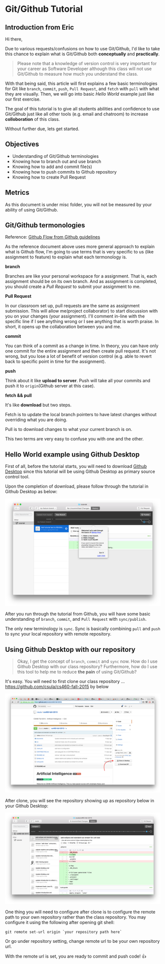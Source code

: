 # Git/Github Tutorial

## Introduction from Eric

Hi there,

Due to various requests/confusions on how to use Git/Github, I'd like to take this chance to explain what is Git/Github both **conceptually** and **practically**.

> Please note that a knowledge of version control is very important for your career as Software Developer although this class will not use Git/Github to measure how much you understand the class.

With that being said, this article will first explains a few basic terminologies for Git like `branch`, `commit`, `push`, `Pull Request`, and `fetch` with `pull` with what they are visually. Then, we will go into basic *Hello World* example just like our first exercise.

The goal of this tutorial is to give all students abilities and confidence to use Git/Github just like all other tools (e.g. email and chatroom) to increase **colloboration** of this class.

Without further due, lets get started.

## Objectives

* Understanding of Git/Github terminologies
* Knowing how to branch out and use branch
* Knowing how to add and commit file(s)
* Knowing how to push commits to Github repository
* Knowing how to create Pull Request

## Metrics

As this document is under misc folder, you will not be measured by your ability of using Git/Github.

## Git/Github termonologies

Reference: [Github Flow from Github guidelines][1]

As the reference document above uses more general approach to explain what is Github flow, I'm going to use terms that is very specific to us (like assignment to feature) to explain what each termonology is.

**branch**

Branches are like your personal workspace for a assignment. That is, each assignment should be on its own branch. And as assignment is completed, you should create a *Pull Request* to submit your assignment to me.

**Pull Request**

In our classroom set up, pull requests are the same as assignment submission. This will allow me(project collaborator) to start discussion with you on your changes (your assignment). I'll comment in-line with the specific line if I see anything wrong or I see anything that is worth praise. In short, it opens up the collaboration between you and me.

**commit**

You can think of a commit as a change in time. In theory, you can have only one commit for the entire assignment and then create pull request. It's not wrong, but you lose a lot of benefit of version control (e.g. able to revert back to specific point in time for the assignment).

**push**

Think about it like **upload to server**. Push will take all your commits and push it to `origin`(Github server at this case).

**fetch && pull**

It's like **download** but two steps.

Fetch is to update the local branch pointers to have latest changes without overriding what you are doing.

Pull is to download changes to what your current branch is on.

This two terms are very easy to confuse you with one and the other.

## Hello World example using Github Desktop

First of all, before the tutorial starts, you will need to download [Github Desktop][2] since this tutorial will be using Github Desktop as primary source control tool.

Upon the completion of download, please follow through the tutorial in Github Desktop as below:

![Github Tutorial](github-tutorial.png)

After you run through the tutorial from Github, you will have some basic understanding of `branch`, `commit`, and `Pull Request` with `sync/publish`.

The only new terminology is `sync`. Sync is basically combining `pull` and `push` to sync your local repository with remote repository.

## Using Github Desktop with our repository

> Okay, I get the concept of `branch`, `commit` and `sync` now. How do I use Github Desktop with our class repository? Furthermore, how do I use this tool to help me to reduce **the pain** of using Git/Github?

It's easy. You will need to first clone our class repository ... https://github.com/csula/cs460-fall-2015 by below

![Clone class repository](clone-class-repository.png)

After clone, you will see the repository showing up as repository below in your Github Desktop:

![After cloned](after-clone.png)

One thing you will need to configure after clone is to configure the remote path to your own repository rather than the class repository. You may configure it using the following after opening git shell:

```
git remote set-url origin `your repository path here`
```

Or go under repository setting, change remote url to be your own repository url.

With the remote url is set, you are ready to commit and push code! :+1:

[1]: https://guides.github.com/introduction/flow/
[2]:https://desktop.github.com/
